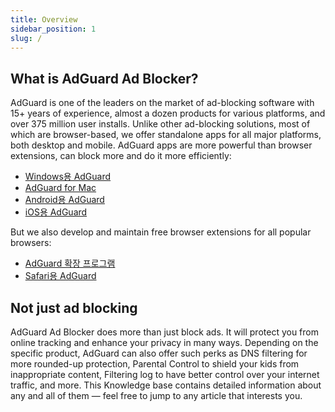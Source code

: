 ```yaml
---
title: Overview
sidebar_position: 1
slug: /
---
```


## What is AdGuard Ad Blocker?

AdGuard is one of the leaders on the market of ad-blocking software with 15+ years of experience, almost a dozen products for various platforms, and over 375 million user installs. Unlike other ad-blocking solutions, most of which are browser-based, we offer standalone apps for all major platforms, both desktop and mobile. AdGuard apps are more powerful than browser extensions, can block more and do it more efficiently:

- [Windows용 AdGuard](/adguard-for-windows/features/home-screen)
- [AdGuard for Mac](/adguard-for-mac/features/main)
- [Android용 AdGuard](/adguard-for-android/features/protection/ad-blocking)
- [iOS용 AdGuard](/adguard-for-ios/features/safari-protection)

But we also develop and maintain free browser extensions for all popular browsers:

- [AdGuard 확장 프로그램](/adguard-browser-extension/features/filters)
- [Safari용 AdGuard](/adguard-for-safari/features/general)

## Not just ad blocking

AdGuard Ad Blocker does more than just block ads. It will protect you from online tracking and enhance your privacy in many ways. Depending on the specific product, AdGuard can also offer such perks as DNS filtering for more rounded-up protection, Parental Control to shield your kids from inappropriate content, Filtering log to have better control over your internet traffic, and more. This Knowledge base contains detailed information about any and all of them — feel free to jump to any article that interests you.
